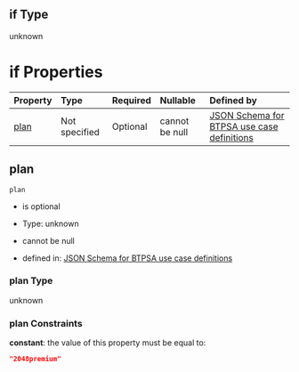## if Type

unknown

# if Properties

| Property      | Type          | Required | Nullable       | Defined by                                                                                                                                                                                                                                  |
| :------------ | :------------ | :------- | :------------- | :------------------------------------------------------------------------------------------------------------------------------------------------------------------------------------------------------------------------------------------ |
| [plan](#plan) | Not specified | Optional | cannot be null | [JSON Schema for BTPSA use case definitions](btpsa-usecase-properties-services-items-allof-1-then-allof-41-then-allof-4-if-properties-plan.md "undefined#/properties/services/items/allOf/1/then/allOf/41/then/allOf/4/if/properties/plan") |

## plan



`plan`

*   is optional

*   Type: unknown

*   cannot be null

*   defined in: [JSON Schema for BTPSA use case definitions](btpsa-usecase-properties-services-items-allof-1-then-allof-41-then-allof-4-if-properties-plan.md "undefined#/properties/services/items/allOf/1/then/allOf/41/then/allOf/4/if/properties/plan")

### plan Type

unknown

### plan Constraints

**constant**: the value of this property must be equal to:

```json
"2048premium"
```
